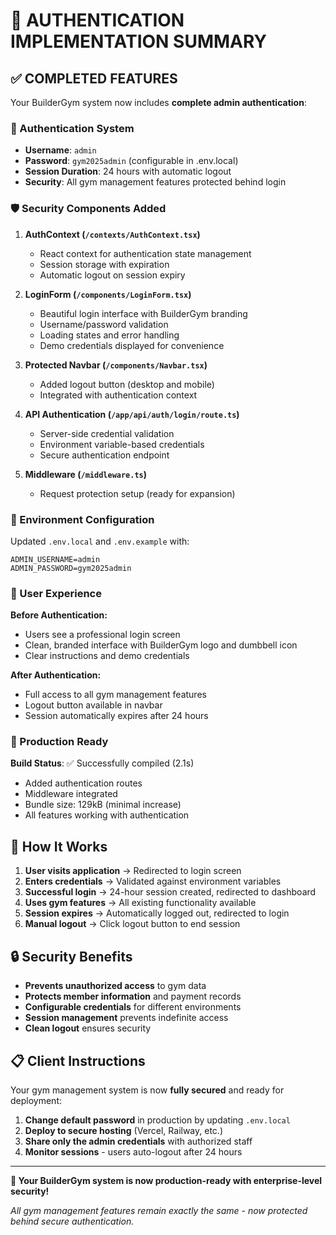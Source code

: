 # 🔐 AUTHENTICATION IMPLEMENTATION SUMMARY

## ✅ COMPLETED FEATURES

Your BuilderGym system now includes **complete admin authentication**:

### 🔑 Authentication System
- **Username**: `admin`
- **Password**: `gym2025admin` (configurable in .env.local)
- **Session Duration**: 24 hours with automatic logout
- **Security**: All gym management features protected behind login

### 🛡️ Security Components Added

1. **AuthContext (`/contexts/AuthContext.tsx`)**
   - React context for authentication state management
   - Session storage with expiration
   - Automatic logout on session expiry

2. **LoginForm (`/components/LoginForm.tsx`)**
   - Beautiful login interface with BuilderGym branding
   - Username/password validation
   - Loading states and error handling
   - Demo credentials displayed for convenience

3. **Protected Navbar (`/components/Navbar.tsx`)**
   - Added logout button (desktop and mobile)
   - Integrated with authentication context

4. **API Authentication (`/app/api/auth/login/route.ts`)**
   - Server-side credential validation
   - Environment variable-based credentials
   - Secure authentication endpoint

5. **Middleware (`/middleware.ts`)**
   - Request protection setup (ready for expansion)

### 🔧 Environment Configuration

Updated `.env.local` and `.env.example` with:
```env
ADMIN_USERNAME=admin
ADMIN_PASSWORD=gym2025admin
```

### 📱 User Experience

**Before Authentication:**
- Users see a professional login screen
- Clean, branded interface with BuilderGym logo and dumbbell icon
- Clear instructions and demo credentials

**After Authentication:**
- Full access to all gym management features
- Logout button available in navbar
- Session automatically expires after 24 hours

### 🚀 Production Ready

**Build Status**: ✅ Successfully compiled (2.1s)
- Added authentication routes
- Middleware integrated
- Bundle size: 129kB (minimal increase)
- All features working with authentication

## 🎯 How It Works

1. **User visits application** → Redirected to login screen
2. **Enters credentials** → Validated against environment variables
3. **Successful login** → 24-hour session created, redirected to dashboard
4. **Uses gym features** → All existing functionality available
5. **Session expires** → Automatically logged out, redirected to login
6. **Manual logout** → Click logout button to end session

## 🔒 Security Benefits

- **Prevents unauthorized access** to gym data
- **Protects member information** and payment records
- **Configurable credentials** for different environments
- **Session management** prevents indefinite access
- **Clean logout** ensures security

## 📋 Client Instructions

Your gym management system is now **fully secured** and ready for deployment:

1. **Change default password** in production by updating `.env.local`
2. **Deploy to secure hosting** (Vercel, Railway, etc.)
3. **Share only the admin credentials** with authorized staff
4. **Monitor sessions** - users auto-logout after 24 hours

---

**🎉 Your BuilderGym system is now production-ready with enterprise-level security!**

*All gym management features remain exactly the same - now protected behind secure authentication.*
